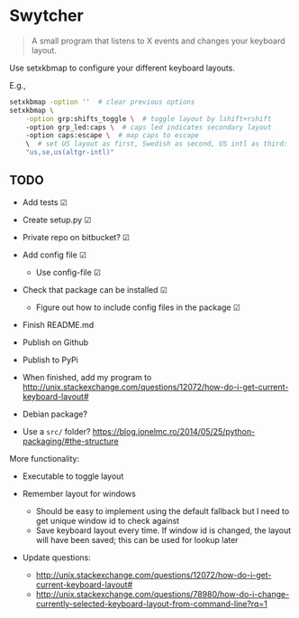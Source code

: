 # Swytcher

> A small program that listens to X events and changes your keyboard layout.

Use setxkbmap to configure your different keyboard layouts.

E.g.,

```bash
setxkbmap -option ''  # clear previous options
setxkbmap \
	-option grp:shifts_toggle \  # toggle layout by lshift+rshift
	-option grp_led:caps \  # caps led indicates secondary layout
	-option caps:escape \  # map caps to escape
	\  # set US layout as first, Swedish as second, US intl as third:
	"us,se,us(altgr-intl)"
```

## TODO

* Add tests  ☑

* Create setup.py ☑

* Private repo on bitbucket? ☑

* Add config file ☑
    * Use config-file ☑

* Check that package can be installed ☑
    * Figure out how to include config files in the package ☑

* Finish README.md

* Publish on Github

* Publish to PyPi

* When finished, add my program to
  http://unix.stackexchange.com/questions/12072/how-do-i-get-current-keyboard-layout#

* Debian package?

* Use a `src/` folder?
  https://blog.ionelmc.ro/2014/05/25/python-packaging/#the-structure

More functionality:

* Executable to toggle layout
* Remember layout for windows
    * Should be easy to implement using the default fallback
      but I need to get unique window id to check against
    * Save keyboard layout every time. If window id is changed, the layout will
      have been saved; this can be used for lookup later


* Update questions:
  * http://unix.stackexchange.com/questions/12072/how-do-i-get-current-keyboard-layout#
  * http://unix.stackexchange.com/questions/78980/how-do-i-change-currently-selected-keyboard-layout-from-command-line?rq=1
